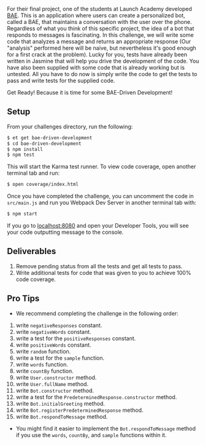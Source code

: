 For their final project, one of the students at Launch Academy developed [BAE][bae-repository].
This is an application where users can create a personalized bot, called a BAE, that maintains a conversation with the user over the phone.
Regardless of what you think of this specific project, the idea of a bot that responds to messages is fascinating.
In this challenge, we will write some code that analyzes a message and returns an appropriate response (Our "analysis" performed here will be naive, but nevertheless it's good enough for a first crack at the problem).
Lucky for you, tests have already been written in Jasmine that will help you drive the development of the code.
You have also been supplied with some code that is already working but is untested.
All you have to do now is simply write the code to get the tests to pass and write tests for the supplied code.

Get Ready! Because it is time for some BAE-Driven Development!

## Setup
From your challenges directory, run the following:

```sh
$ et get bae-driven-development
$ cd bae-driven-development
$ npm install
$ npm test
```

This will start the Karma test runner. To view code coverage, open another terminal tab and run:

```sh
$ open coverage/index.html
```

Once you have completed the challenge, you can uncomment the code in `src/main.js` and run you Webpack Dev Server in another terminal tab with:

```sh
$ npm start
```

If you go to [localhost:8080][localhost-8080] and open your Developer Tools, you will see your code outputting message to the console.

## Deliverables

1. Remove pending status from all the tests and get all tests to pass.
2. Write additional tests for code that was given to you to achieve 100% code coverage.

## Pro Tips
* We recommend completing the challenge in the following order:

1. write `negativeResponses` constant.
2. write `negativeWords` constant.
3. write a test for the `positiveResponses` constant.
4. write `positiveWords` constant.
5. write `random` function.
6. write a test for the `sample` function.
7. write `words` function.
8. write `countBy` function.
9. write `User.constructor` method.
10. write `User.fullName` method.
11. write `Bot.constructor` method.
12. write a test for the `PredeterminedResponse.constructor` method.
13. write `Bot.initialGreeting` method.
14. write `Bot.registerPredeterminedResponse` method.
15. write `Bot.respondToMessage` method.

* You might find it easier to implement the `Bot.respondToMessage` method if you use the `words`, `countBy`, and `sample` functions within it.

[bae-repository]: https://github.com/ledes/BAE
[localhost-8080]: http://localhost:8080
